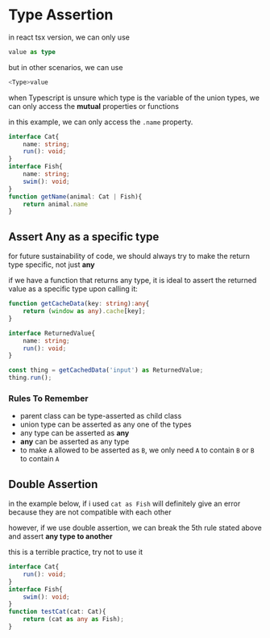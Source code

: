 # Type Assertion

in react tsx version, we can only use
```Typescript
value as type
```

but in other scenarios, we can use 
```Typescript
<Type>value
```

when Typescript is unsure which type is the variable of the union types, we can only access the **mutual** properties or functions

in this example, we can only access the ```.name``` property.
```Typescript
interface Cat{
    name: string;
    run(): void;
}
interface Fish{
    name: string;
    swim(): void;
}
function getName(animal: Cat | Fish){
    return animal.name
}
```

## Assert Any as a specific type
for future sustainability of code, we should always try to make the return type specific, not just **any**

if we have a function that returns any type, it is ideal to assert the returned value as a specific type upon calling it:

```Typescript
function getCacheData(key: string):any{
    return (window as any).cache[key];
}

interface ReturnedValue{
    name: string;
    run(): void;
}

const thing = getCachedData('input') as ReturnedValue;
thing.run();
```

### Rules To Remember
- parent class can be type-asserted as child class
- union type can be asserted as any one of the types
- any type can be asserted as **any**
- **any** can be asserted as any type
- to make ```A``` allowed to be asserted as ```B```, we only need ```A``` to contain ```B``` or ```B``` to contain ```A```

## Double Assertion
in the example below, if i used ```cat as Fish``` will definitely give an error because they are not compatible with each other

however, if we use double assertion, we can break the 5th rule stated above and assert **any type to another**

this is a terrible practice, try not to use it
```Typescript
interface Cat{
    run(): void;
}
interface Fish{
    swim(): void;
}
function testCat(cat: Cat){
    return (cat as any as Fish);
}
```
